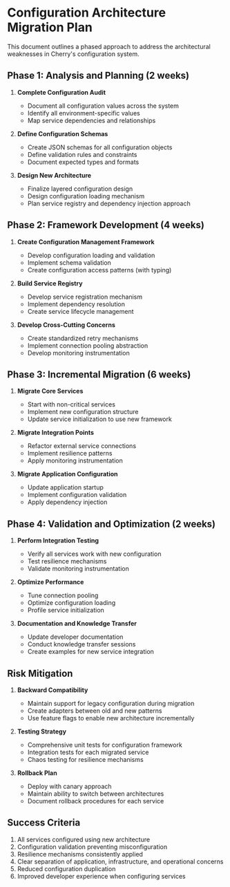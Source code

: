# Configuration Architecture Migration Plan

This document outlines a phased approach to address the architectural weaknesses in Cherry's configuration system.

## Phase 1: Analysis and Planning (2 weeks)

1. **Complete Configuration Audit**
   - Document all configuration values across the system
   - Identify all environment-specific values
   - Map service dependencies and relationships

2. **Define Configuration Schemas**
   - Create JSON schemas for all configuration objects
   - Define validation rules and constraints
   - Document expected types and formats

3. **Design New Architecture**
   - Finalize layered configuration design
   - Design configuration loading mechanism
   - Plan service registry and dependency injection approach

## Phase 2: Framework Development (4 weeks)

1. **Create Configuration Management Framework**
   - Develop configuration loading and validation
   - Implement schema validation
   - Create configuration access patterns (with typing)

2. **Build Service Registry**
   - Develop service registration mechanism
   - Implement dependency resolution
   - Create service lifecycle management

3. **Develop Cross-Cutting Concerns**
   - Create standardized retry mechanisms
   - Implement connection pooling abstraction
   - Develop monitoring instrumentation

## Phase 3: Incremental Migration (6 weeks)

1. **Migrate Core Services**
   - Start with non-critical services
   - Implement new configuration structure
   - Update service initialization to use new framework

2. **Migrate Integration Points**
   - Refactor external service connections
   - Implement resilience patterns
   - Apply monitoring instrumentation

3. **Migrate Application Configuration**
   - Update application startup
   - Implement configuration validation
   - Apply dependency injection

## Phase 4: Validation and Optimization (2 weeks)

1. **Perform Integration Testing**
   - Verify all services work with new configuration
   - Test resilience mechanisms
   - Validate monitoring instrumentation

2. **Optimize Performance**
   - Tune connection pooling
   - Optimize configuration loading
   - Profile service initialization

3. **Documentation and Knowledge Transfer**
   - Update developer documentation
   - Conduct knowledge transfer sessions
   - Create examples for new service integration

## Risk Mitigation

1. **Backward Compatibility**
   - Maintain support for legacy configuration during migration
   - Create adapters between old and new patterns
   - Use feature flags to enable new architecture incrementally

2. **Testing Strategy**
   - Comprehensive unit tests for configuration framework
   - Integration tests for each migrated service
   - Chaos testing for resilience mechanisms

3. **Rollback Plan**
   - Deploy with canary approach
   - Maintain ability to switch between architectures
   - Document rollback procedures for each service

## Success Criteria

1. All services configured using new architecture
2. Configuration validation preventing misconfiguration
3. Resilience mechanisms consistently applied
4. Clear separation of application, infrastructure, and operational concerns
5. Reduced configuration duplication
6. Improved developer experience when configuring services
